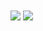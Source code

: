 
<img   align="center" src="https://github-readme-stats.vercel.app/api?username=jackielics&locale=cn&line_height=33&show_icons=true&hide=&theme=radical&rank_icon=percentile"/>

<img   align="center" src="https://github-readme-stats.vercel.app/api/top-langs/?username=jackielics&locale=cn&line_height=33&theme=dark&langs_count=5"/>

